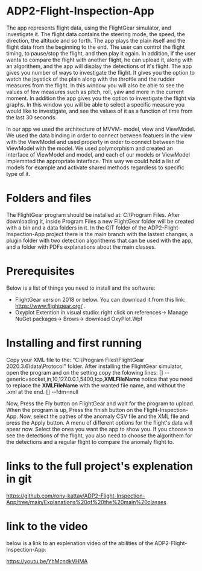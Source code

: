 # ADP2-Flight-Inspection-App
The app represents flight data, using the FlightGear simulator, and investigate it.
The flight data contains the steering mode, the speed, the direction, the altitude and so forth.
The app plays the plain itself and the flight data from the beginning to the end. The user can control the flight
timing, to pause/stop the flight, and then play it again. In addition, if the user wants to compare the flight with
another flight, he can upload it, along with an algorithem, and the app will display the detections of it's flight.
The app gives you number of ways to investigate the flight.
It gives you the option to watch the joystick of the plain along with the throttle and the rudder measures from the flight.
In this window you will also be able to see the values of few measures such as pitch, roll, yaw and more in the current moment.
In addition the app gives you the option to investigate the flight via graphs. 
In this window you will be able to select a specific measure you would like to investigate,
and see the values of it as a function of time from the last 30 seconds.

In our app we used the architecture of MVVM- model, view and ViewModel. We used the data binding in order to connect between featuers 
in the view with the ViewModel and used property in order to connect between the ViewModel with the model.
We used polymorphism and created an interface of ViewModel and model, and each of our models or ViewModel implemnted the appropriate interface.
This way we could hold a list of models for example and activate shared methods regardless to specific type of it. 


# Folders and files
The FlightGear program should be installed at: C:\Program Files.
After downloading it, inside Program Files a new FlightGear folder will be created with a bin and a data folders in it.
In the GIT folder of the ADP2-Flight-Inspection-App project there is the main branch with the lastest changes, a plugin folder 
with two detection algorithems that can be used with the app, and a folder with PDFs explanations about the main classes. 

# Prerequisites
Below is a list of things you need to install and the software:
- FlightGear version 2018 or below. You can download it from this link: https://www.flightgear.org/ .
- Oxyplot Extention in visual studio: right click on references-> Manage NuGet packages-> Brows-> download OxyPlot.Wpf

# Installing and first running
Copy your XML file to the: "C:\Program Files\FlightGear 2020.3.6\data\Protocol" folder.
After installing the FlightGear simulator, open the program and on the setting copy the folowing lines:
[] --generic=socket,in,10,127.0.0.1,5400,tcp,**XMLFileName**
notice that you need to replace the **XMLFileName** with the wanted file name, and without the .xml at the end.
[] --fdm=null

Now, Press the Fly button on FlightGear and wait for the program to upload. When the program is up, Press the finish button on
the Flight-Inspection-App.
Now, select the pathes of the anomaly CSV file and the XML file and press the Apply button.
A menu of different options for the flight's data will apear now. Select the ones you want the app to show you.
If you choose to see the detections of the flight, you also need to choose the algorithem for the detections and a regular
flight to compare the anomaly flight to.

# links to the full project's explenation in git

https://github.com/rony-kattav/ADP2-Flight-Inspection-App/tree/main/Explanations%20of%20the%20main%20classes

# link to the video
below is a link to an explenation video of the abilities of the ADP2-Flight-Inspection-App:

https://youtu.be/YhMcndkVHMA
